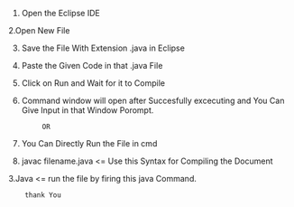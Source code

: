 1. Open the Eclipse IDE

2.Open New File

3. Save the File With Extension .java in Eclipse

4. Paste the Given Code in that .java File

5. Click on Run and Wait for it to Compile

6. Command window will open after Succesfully excecuting and You Can Give Input in that Window Porompt.

			OR

1. You Can Directly Run the File in cmd

2. javac filename.java <= Use this Syntax for Compiling the Document

3.Java <= run the file by firing this java Command.

		thank You
